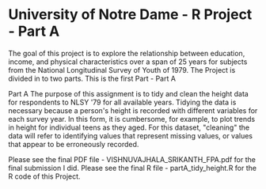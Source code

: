 # University of Notre Dame - R Project - Part A

The goal of this project is to explore the relationship between education, income, and physical characteristics over a span of 25 years for subjects from the National Longitudinal Survey of Youth of 1979. The Project is divided in to two parts. This is the first Part - Part A

Part A
The purpose of this assignment is to tidy and clean the height data for respondents to NLSY '79 for all available years. Tidying the data is necessary because a person's height is recorded with different variables for each survey year. In this form, it is cumbersome, for example, to plot trends in height for individual teens as they aged. For this dataset, "cleaning" the data will refer to identifying values that represent missing values, or values that appear to be erroneously recorded.

Please see the final PDF file - VISHNUVAJHALA_SRIKANTH_FPA.pdf for the final submission I did.
Please see the final R file - partA_tidy_height.R for the R code of this Project.
